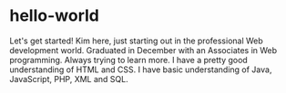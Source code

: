 # hello-world
Let's get started!
Kim here, just starting out in the professional Web development world.  Graduated in December with an Associates in Web programming.  Always trying to learn more.  I have a pretty good understanding of HTML and CSS.  I have basic understanding of Java, JavaScript, PHP, XML and SQL. 
